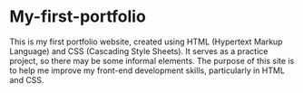 # My-first-portfolio
This is my first portfolio website, created using HTML (Hypertext Markup Language) and CSS (Cascading Style Sheets). It serves as a practice project, so there may be some informal elements. The purpose of this site is to help me improve my front-end development skills, particularly in HTML and CSS.
